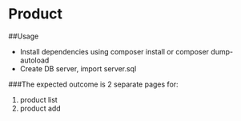 # Product
##Usage
* Install dependencies using composer install or composer dump-autoload
* Create DB server, import server.sql

###The expected outcome is 2 separate pages for:
1) product list
2) product add
